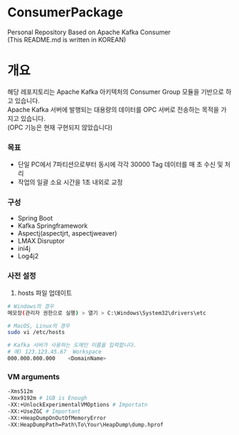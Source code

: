 # ConsumerPackage
Personal Repository Based on Apache Kafka Consumer <br>
(This README.md is written in KOREAN) <br>

# 개요
해당 레포지토리는 Apache Kafka 아키텍처의 Consumer Group 모듈을 기반으로 하고 있습니다.<br>
Apache Kafka 서버에 발행되는 대용량의 데이터를 OPC 서버로 전송하는 목적을 가지고 있습니다.<br>
(OPC 기능은 현재 구현되지 않았습니다) <br>

### 목표
- 단일 PC에서 7파티션으로부터 동시에 각각 30000 Tag 데이터를 매 초 수신 및 처리
- 작업의 일괄 소요 시간을 1초 내외로 교정 <br>

### 구성
- Spring Boot
- Kafka Springframework
- Aspectj(aspectjrt, aspectjweaver)
- LMAX Disruptor
- ini4j
- Log4j2 <br>

### 사전 설정
1. hosts 파일 업데이트
``` bash
# Windows의 경우
메모장(관리자 권한으로 실행) > 열기 > C:\Windows\System32\drivers\etc

# MacOS, Linux의 경우
sudo vi /etc/hosts
```
``` bash
# Kafka 서버가 사용하는 도메인 이름을 입력합니다.
# 예) 123.123.45.67  Workspace
000.000.000.000    <DomainName>
```

### VM arguments
``` bash
-Xms512m 
-Xmx9192m # 1GB is Enough 
-XX:+UnlockExperimentalVMOptions # Importatn
-XX:+UseZGC # Important
-XX:+HeapDumpOnOutOfMemoryError 
-XX:HeapDumpPath=Path\To\Your\HeapDump\dump.hprof 
```